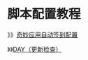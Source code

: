 
# 脚本配置教程

》》[奇妙应用自动签到配置](https://github.com/quan-ge/mokey-qinglong/blob/main/help/ql/qmyy.md)

》》[DAY（更新检查）](https://github.com/quan-ge/mokey-qinglong/blob/main/help/ql/day.md)

